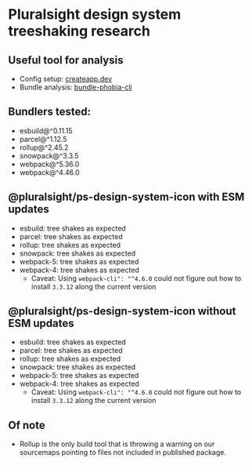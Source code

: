 # Pluralsight design system treeshaking research

## Useful tool for analysis
- Config setup: [createapp.dev](https://createapp.dev/)
- Bundle analysis: [bundle-phobia-cli](https://github.com/AdrieanKhisbe/bundle-phobia-cli)

## Bundlers tested:
- esbuild@^0.11.15
- parcel@^1.12.5
- rollup@^2.45.2
- snowpack@^3.3.5
- webpack@^5.36.0
- webpack@^4.46.0


## @pluralsight/ps-design-system-icon with ESM updates
- esbuild: tree shakes as expected
- parcel: tree shakes as expected
- rollup: tree shakes as expected
- snowpack: tree shakes as expected
- webpack-5: tree shakes as expected
- webpack-4: tree shakes as expected
  - Caveat: Using `webpack-cli": "^4.6.0` could not figure out how to install `3.3.12` along the current version

## @pluralsight/ps-design-system-icon without ESM updates
- esbuild: tree shakes as expected
- parcel: tree shakes as expected
- rollup: tree shakes as expected
- snowpack: tree shakes as expected
- webpack-5: tree shakes as expected
- webpack-4: tree shakes as expected
   - Caveat: Using `webpack-cli": "^4.6.0` could not figure out how to install `3.3.12` along the current version

##  Of note
- Rollup is the only build tool that is throwing a warning on our sourcemaps pointing to files not included in published package.